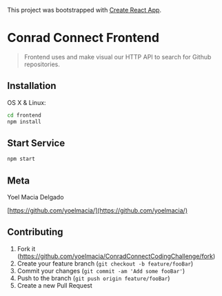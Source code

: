 This project was bootstrapped with [Create React App](https://github.com/facebook/create-react-app).

# Conrad Connect Frontend

> Frontend uses and make visual our HTTP API to search for Github repositories.

## Installation

OS X & Linux:

```sh
cd frontend
npm install
```

## Start Service

```sh
npm start
```

## Meta

Yoel Macia Delgado

[https://github.com/yoelmacia/](https://github.com/yoelmacia/)

## Contributing

1. Fork it (<https://github.com/yoelmacia/ConradConnectCodingChallenge/fork>)
2. Create your feature branch (`git checkout -b feature/fooBar`)
3. Commit your changes (`git commit -am 'Add some fooBar'`)
4. Push to the branch (`git push origin feature/fooBar`)
5. Create a new Pull Request
